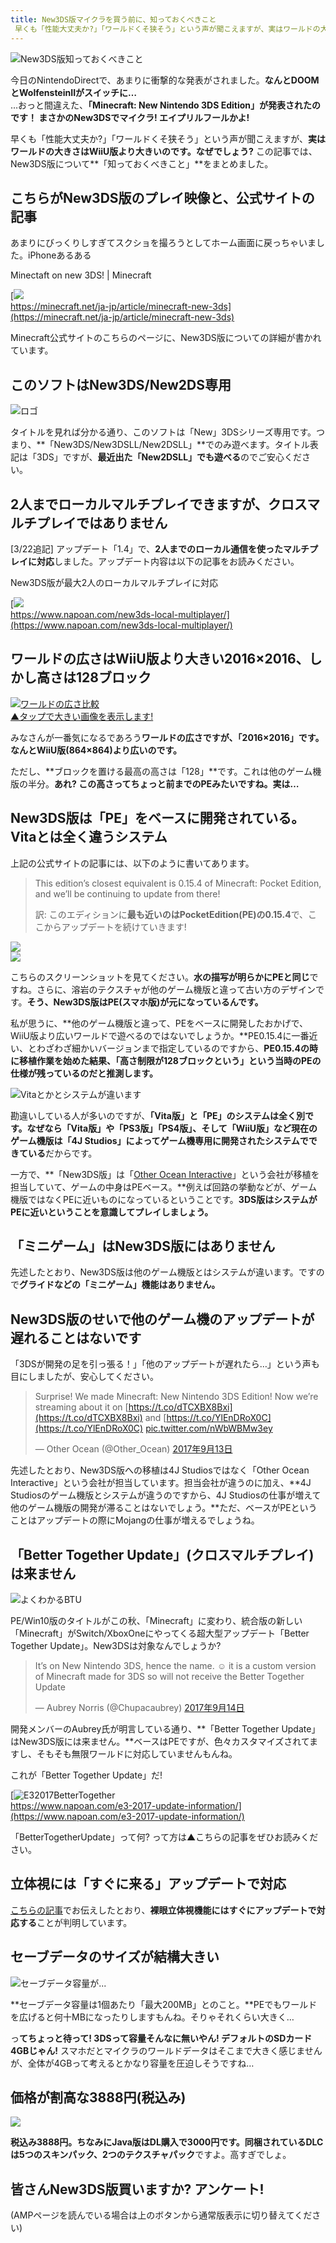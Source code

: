 ```yaml
---
title: New3DS版マイクラを買う前に、知っておくべきこと
 早くも「性能大丈夫か?」「ワールドくそ狭そう」という声が聞こえますが、実はワールドの大きさはWiiU版より大きいのです。なぜでしょう? この記事では、New3DS版について「知っておくべきこと」をまとめました。
---
```


![New3DS版知っておくべきこと](https://cdn-ak.f.st-hatena.com/images/fotolife/s/sasigume/20210208/20210208101601.png)

今日のNintendoDirectで、あまりに衝撃的な発表がされました。**なんとDOOMとWolfensteinIIがスイッチに…**  
…おっと間違えた、**「Minecraft: New Nintendo 3DS Edition」が発表されたのです！ まさかのNew3DSでマイクラ! エイプリルフールかよ!**

早くも「性能大丈夫か?」「ワールドくそ狭そう」という声が聞こえますが、**実はワールドの大きさはWiiU版より大きいのです。なぜでしょう?** この記事では、New3DS版について**「知っておくべきこと」**をまとめました。

## こちらがNew3DS版のプレイ映像と、公式サイトの記事

あまりにびっくりしすぎてスクショを撮ろうとしてホーム画面に戻っちゃいました。iPhoneあるある

Minectaft on new 3DS! | Minecraft

[![](https://cdn-ak.f.st-hatena.com/images/fotolife/s/sasigume/20210208/20210208093318.png)  
https://minecraft.net/ja-jp/article/minecraft-new-3ds](https://minecraft.net/ja-jp/article/minecraft-new-3ds)

Minecraft公式サイトのこちらのページに、New3DS版についての詳細が書かれています。

## このソフトはNew3DS/New2DS専用

![ロゴ](https://cdn-ak.f.st-hatena.com/images/fotolife/s/sasigume/20210208/20210208093321.png)

タイトルを見れば分かる通り、このソフトは「New」3DSシリーズ専用です。つまり、**「New3DS/New3DSLL/New2DSLL」**でのみ遊べます。タイトル表記は「3DS」ですが、**最近出た「New2DSLL」でも遊べる**のでご安心ください。

## 2人までローカルマルチプレイできますが、クロスマルチプレイではありません

\[3/22追記\] アップデート「1.4」で、**2人までのローカル通信を使ったマルチプレイに対応**しました。アップデート内容は以下の記事をお読みください。

New3DS版が最大2人のローカルマルチプレイに対応

[![](https://cdn-ak.f.st-hatena.com/images/fotolife/s/sasigume/20210208/20210208101739.png)  
https://www.napoan.com/new3ds-local-multiplayer/](https://www.napoan.com/new3ds-local-multiplayer/)

## ワールドの広さはWiiU版より大きい2016×2016、しかし高さは128ブロック

[![ワールドの広さ比較](https://cdn-ak.f.st-hatena.com/images/fotolife/s/sasigume/20210208/20210208102813.png)  
▲タップで大きい画像を表示します!](https://cdn-ak.f.st-hatena.com/images/fotolife/s/sasigume/20210208/20210208102813.png)

みなさんが一番気になるであろう**ワールドの広さですが、「2016×2016」です。なんとWiiU版(864×864)より広いのです。**

ただし、**ブロックを置ける最高の高さは「128」**です。これは他のゲーム機版の半分。**あれ? この高さってちょっと前までのPEみたいですね。実は…**

## New3DS版は「PE」をベースに開発されている。Vitaとは全く違うシステム

上記の公式サイトの記事には、以下のように書いてあります。

> This edition’s closest equivalent is 0.15.4 of Minecraft: Pocket Edition, and we’ll be continuing to update from there!
> 
> 訳: このエディションに**最も近いのはPocketEdition(PE)の0.15.4**で、ここからアップデートを続けていきます!

![](https://cdn-ak.f.st-hatena.com/images/fotolife/s/sasigume/20210208/20210208123033.png)  
![](https://cdn-ak.f.st-hatena.com/images/fotolife/s/sasigume/20210208/20210208122350.png)

こちらのスクリーンショットを見てください。**水の描写が明らかにPEと同じ**ですね。さらに、溶岩のテクスチャが他のゲーム機版と違って古い方のデザインです。**そう、New3DS版はPE(スマホ版)が元になっているんです。**

私が思うに、**他のゲーム機版と違って、PEをベースに開発したおかげで、WiiU版より広いワールドで遊べるのではないでしょうか。**PE0.15.4に一番近い、とわざわざ細かいバージョンまで指定しているのですから、**PE0.15.4の時に移植作業を始めた結果、「高さ制限が128ブロックという」という当時のPEの仕様が残っているのだと推測します。**

![Vitaとかとシステムが違います](https://cdn-ak.f.st-hatena.com/images/fotolife/s/sasigume/20210208/20210208093330.png)

勘違いしている人が多いのですが、**「Vita版」と「PE」のシステムは全く別です。**なぜなら**「Vita版」や「PS3版」「PS4版」、そして「WiiU版」など現在のゲーム機版は「4J Studios」によってゲーム機専用に開発されたシステムでできている**だからです。

一方で、**「New3DS版」は「[Other Ocean Interactive](http://www.otherocean.com/)」という会社が移植を担当していて、ゲームの中身はPEベース。**例えば回路の挙動などが、ゲーム機版ではなくPEに近いものになっているということです。**3DS版はシステムがPEに近いということを意識してプレイしましょう。**

## 「ミニゲーム」はNew3DS版にはありません

先述したとおり、New3DS版は他のゲーム機版とはシステムが違います。ですので**グライドなどの「ミニゲーム」機能はありません。**

## New3DS版のせいで他のゲーム機のアップデートが遅れることはないです

「3DSが開発の足を引っ張る！」「他のアップデートが遅れたら…」という声も目にしましたが、安心してください。

> Surprise! We made Minecraft: New Nintendo 3DS Edition! Now we’re streaming about it on [https://t.co/dTCXBX8Bxi](https://t.co/dTCXBX8Bxi) and [https://t.co/YlEnDRoX0C](https://t.co/YlEnDRoX0C) [pic.twitter.com/nWbWBMw3ey](https://t.co/nWbWBMw3ey)
> 
> — Other Ocean (@Other\_Ocean) [2017年9月13日](https://twitter.com/Other_Ocean/status/908103007237234689)

先述したとおり、New3DS版への移植は4J Studiosではなく「Other Ocean Interactive」という会社が担当しています。担当会社が違うのに加え、**4J Studiosのゲーム機版とシステムが違うのですから、4J Studiosの仕事が増えて他のゲーム機版の開発が滞ることはないでしょう。**ただ、ベースがPEということはアップデートの際にMojangの仕事が増えるでしょうね。

## 「Better Together Update」(クロスマルチプレイ)は来ません

![よくわかるBTU](https://cdn-ak.f.st-hatena.com/images/fotolife/s/sasigume/20210208/20210208091112.png)

PE/Win10版のタイトルがこの秋、「Minecraft」に変わり、統合版の新しい「Minecraft」がSwitch/XboxOneにやってくる超大型アップデート「Better Together Update」。New3DSは対象なんでしょうか?

> It’s on New Nintendo 3DS, hence the name. ☺️ it is a custom version of Minecraft made for 3DS so will not receive the Better Together Update
> 
> — Aubrey Norris (@Chupacaubrey) [2017年9月14日](https://twitter.com/Chupacaubrey/status/908231250803957760)

開発メンバーのAubrey氏が明言している通り、**「Better Together Update」はNew3DS版には来ません。**ベースはPEですが、色々カスタマイズされてますし、そもそも無限ワールドに対応していませんもんね。

これが「Better Together Update」だ!

[![E32017BetterTogether](https://cdn-ak.f.st-hatena.com/images/fotolife/s/sasigume/20210208/20210208110356.png)  
https://www.napoan.com/e3-2017-update-information/](https://www.napoan.com/e3-2017-update-information/)

「BetterTogetherUpdate」って何? って方は▲こちらの記事をぜひお読みください。

## 立体視には「すぐに来る」アップデートで対応

[こちらの記事](https://exr-nap.sakura.ne.jp/www.napoan.com/new3ds-3d-update-soon/)でお伝えしたとおり、**裸眼立体視機能にはすぐにアップデートで対応する**ことが判明しています。

## セーブデータのサイズが結構大きい

![セーブデータ容量が...](https://cdn-ak.f.st-hatena.com/images/fotolife/s/sasigume/20210208/20210208093326.png)

**セーブデータ容量は1個あたり「最大200MB」とのこと。**PEでもワールドを広げると何十MBになったりしますもんね。そりゃそれくらい大きく…

っ**てちょっと待って! 3DSって容量そんなに無いやん! デフォルトのSDカード4GBじゃん!** スマホだとマイクラのワールドデータはそこまで大きく感じませんが、全体が4GBって考えるとかなり容量を圧迫しそうですね…

## 価格が割高な3888円(税込み)

![](https://cdn-ak.f.st-hatena.com/images/fotolife/s/sasigume/20210208/20210208093333.png)

**税込み3888円。ちなみにJava版はDL購入で3000円です。**同梱されているDLCは**5つのスキンパック、2つのテクスチャパック**ですよ。高すぎでしょ。

## 皆さんNew3DS版買いますか? アンケート!

(AMPページを読んでいる場合は上のボタンから通常版表示に切り替えてください)
